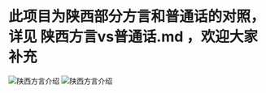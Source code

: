 # 此项目为陕西部分方言和普通话的对照，详见 陕西方言vs普通话.md ，欢迎大家补充

![陕西方言介绍](https://github.com/shinstein/shanxi-dialect-wiki/blob/master/images/shaanxi-dialect.jpg)
![陕西方言介绍](https://github.com/shinstein/shanxi-dialect-wiki/blob/master/images/shaanxi-dialect-1.jpg)
